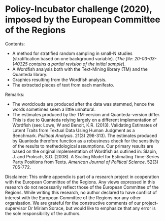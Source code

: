 # Policy-Incubator challenge (2020), imposed by the European Committee of the Regions

Contents:
- A method for stratified random sampling in small-N studies (stratification based on one background variable).
(*The file: 20-03-03-140325 contains a partial revision of the initial sample*).
- A Wordfish analysis both with the Text-Mining library (TM) and the Quanteda library.
- Graphics resulting from the Wordfish analysis.
- The extracted pieces of text from each manifesto.

Remarks:
- The wordclouds are produced after the data was stemmed, hence the words sometimes seem a little unnatural. 
- The estimates produced by the TM-version and Quanteda-version differ. This is due to Quanteda relying largely on a different implementation of Wordfish (see: Lowe, W and Benoit, K.R. (2013). Validating Estimates of Latent Traits from Textual Data Using Human Judgment as a Benchmark. *Political Analysis*. 21(3) 298-313). The estimates produced by Quanteda therefore function as a robustness check for the sensitivity of the results to methedological assumptions. Our primary results are based on the original implementation of Wordfish as outlined in: Slapin, J. and Proksch, S.O. (2008). A Scaling Model for Estimating Time-Series Party Positions from Texts. *American Journal of Political Science*. 52(3) 705-772.

Disclaimer:
This online appendix is part of a research project in cooperation with the European Committee of the Regions. Any views expressed in this research do not necessarily reflect those of the European Committee of the Regions. While writing this research, no author declared to have conflict of interest with the European Committee of the Regions nor any other organisation. We are grateful for the constructive comments of our project-supervisor Dr Miriam Sorace, but would like to emphasize that any error is the sole responsibility of the authors.

